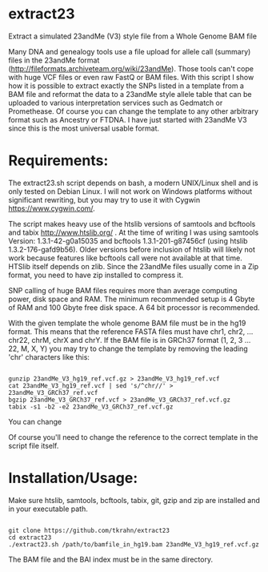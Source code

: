 # extract23
Extract a simulated 23andMe (V3) style file from a Whole Genome BAM file

Many DNA and genealogy tools use a file upload for allele call (summary) files in the 23andMe format (http://fileformats.archiveteam.org/wiki/23andMe). Those tools can't cope with huge VCF files or even raw FastQ or BAM files. With this script I show how it is possible to extract exactly the SNPs listed in a template from a BAM file and reformat the data to a 23andMe style allele table that can be uploaded to various interpretation services such as Gedmatch or Promethease. Of course you can change the template to any other arbitrary format such as Ancestry or FTDNA. I have just started with 23andMe V3 since this is the most universal usable format.


# Requirements:

The extract23.sh script depends on bash, a modern UNIX/Linux shell and is only tested on Debian Linux. I will not work on Windows platforms without significant rewriting, but you may try to use it with Cygwin https://www.cygwin.com/.

The script makes heavy use of the htslib versions of samtools and bcftools and tabix http://www.htslib.org/ . At the time of writing I was using samtools Version: 1.3.1-42-g0a15035 and bcftools 1.3.1-201-g87456cf (using htslib 1.3.2-176-gafd9b56). Older versions before inclusion of htslib will likely not work because features like bcftools call were not available at that time. HTSlib itself depends on zlib. Since the 23andMe files usually come in a Zip format, you need to have zip installed to compress it.

SNP calling of huge BAM files requires more than average computing power, disk space and RAM. The minimum recommended setup is 4 Gbyte of RAM and 100 Gbyte free disk space. A 64 bit processor is recommended.

With the given template the whole genome BAM file must be in the hg19 format. This means that the reference FASTA files must have chr1, chr2, ... chr22, chrM, chrX and chrY. If the BAM file is in GRCh37 format (1, 2, 3 ... 22, M, X, Y) you may try to change the template by removing the leading 'chr' characters like this:

<code>
gunzip 23andMe_V3_hg19_ref.vcf.gz > 23andMe_V3_hg19_ref.vcf
cat 23andMe_V3_hg19_ref.vcf | sed 's/^chr//' > 23andMe_V3_GRCh37_ref.vcf
bgzip 23andMe_V3_GRCh37_ref.vcf > 23andMe_V3_GRCh37_ref.vcf.gz
tabix -s1 -b2 -e2 23andMe_V3_GRCh37_ref.vcf.gz
</code>

You can change

Of course you'll need to change the reference to the correct template in the script file itself.


# Installation/Usage:

Make sure htslib, samtools, bcftools, tabix, git, gzip and zip are installed and in your executable path.

<code>
git clone https://github.com/tkrahn/extract23
cd extract23
./extract23.sh /path/to/bamfile_in_hg19.bam 23andMe_V3_hg19_ref.vcf.gz
</code>

The BAM file and the BAI index must be in the same directory.

